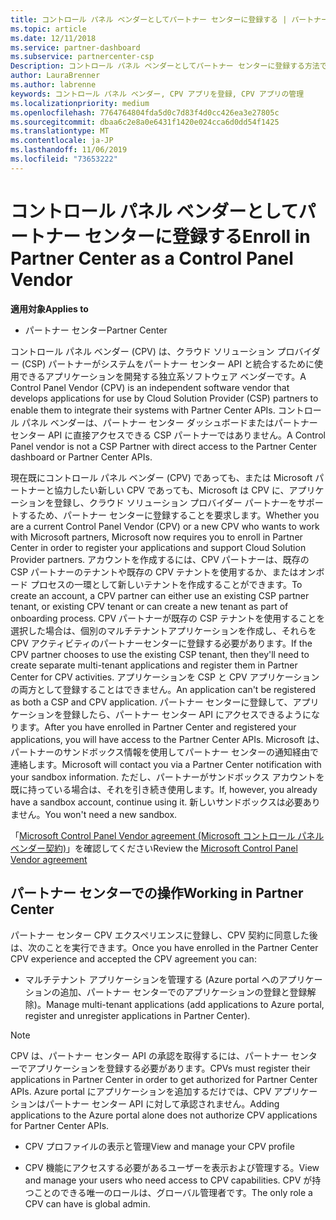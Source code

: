 ```yaml
---
title: コントロール パネル ベンダーとしてパートナー センターに登録する | パートナー センター
ms.topic: article
ms.date: 12/11/2018
ms.service: partner-dashboard
ms.subservice: partnercenter-csp
Description: コントロール パネル ベンダーとしてパートナー センターに登録する方法です
author: LauraBrenner
ms.author: labrenne
keywords: コントロール パネル ベンダー, CPV アプリを登録, CPV アプリの管理
ms.localizationpriority: medium
ms.openlocfilehash: 7764764804fda5d0c7d83f4d0cc426ea3e27805c
ms.sourcegitcommit: dbaa6c2e8a0e6431f1420e024cca6d0dd54f1425
ms.translationtype: MT
ms.contentlocale: ja-JP
ms.lasthandoff: 11/06/2019
ms.locfileid: "73653222"
---
```

# <a name="enroll-in-partner-center-as-a-control-panel-vendor"></a><span data-ttu-id="252b1-104">コントロール パネル ベンダーとしてパートナー センターに登録する</span><span class="sxs-lookup"><span data-stu-id="252b1-104">Enroll in Partner Center as a Control Panel Vendor</span></span>

<span data-ttu-id="252b1-105">**適用対象**</span><span class="sxs-lookup"><span data-stu-id="252b1-105">**Applies to**</span></span>

- <span data-ttu-id="252b1-106">パートナー センター</span><span class="sxs-lookup"><span data-stu-id="252b1-106">Partner Center</span></span>

<span data-ttu-id="252b1-107">コントロール パネル ベンダー (CPV) は、クラウド ソリューション プロバイダー (CSP) パートナーがシステムをパートナー センター API と統合するために使用できるアプリケーションを開発する独立系ソフトウェア ベンダーです。</span><span class="sxs-lookup"><span data-stu-id="252b1-107">A Control Panel Vendor (CPV) is an independent software vendor that develops applications for use by Cloud Solution Provider (CSP) partners to enable them to integrate their systems with Partner Center APIs.</span></span> <span data-ttu-id="252b1-108">コントロール パネル ベンダーは、パートナー センター ダッシュボードまたはパートナー センター API に直接アクセスできる CSP パートナーではありません。</span><span class="sxs-lookup"><span data-stu-id="252b1-108">A Control Panel vendor is not a CSP Partner with direct access to the Partner Center dashboard or Partner Center APIs.</span></span>

<span data-ttu-id="252b1-109">現在既にコントロール パネル ベンダー (CPV) であっても、または Microsoft パートナーと協力したい新しい CPV であっても、Microsoft は CPV に、アプリケーションを登録し、クラウド ソリューション プロバイダー パートナーをサポートするため、パートナー センターに登録することを要求します。</span><span class="sxs-lookup"><span data-stu-id="252b1-109">Whether you are a current Control Panel Vendor (CPV) or a new CPV who wants to work with Microsoft partners, Microsoft now requires you to enroll in Partner Center in order to register your applications and support Cloud Solution Provider partners.</span></span> <span data-ttu-id="252b1-110">アカウントを作成するには、CPV パートナーは、既存の CSP パートナーのテナントや既存の CPV テナントを使用するか、またはオンボード プロセスの一環として新しいテナントを作成することができます。</span><span class="sxs-lookup"><span data-stu-id="252b1-110">To create an account, a CPV partner can either use an existing CSP partner tenant, or existing CPV tenant or can create a new tenant as part of onboarding process.</span></span> <span data-ttu-id="252b1-111">CPV パートナーが既存の CSP テナントを使用することを選択した場合は、個別のマルチテナントアプリケーションを作成し、それらを CPV アクティビティのパートナーセンターに登録する必要があります。</span><span class="sxs-lookup"><span data-stu-id="252b1-111">If the CPV partner chooses to use the existing CSP tenant, then they'll need to create separate multi-tenant applications and register them in Partner Center for CPV activities.</span></span> <span data-ttu-id="252b1-112">アプリケーションを CSP と CPV アプリケーションの両方として登録することはできません。</span><span class="sxs-lookup"><span data-stu-id="252b1-112">An application can't be registered as both a CSP and CPV application.</span></span> <span data-ttu-id="252b1-113">パートナー センターに登録して、アプリケーションを登録したら、パートナー センター API にアクセスできるようになります。</span><span class="sxs-lookup"><span data-stu-id="252b1-113">After you have enrolled in Partner Center and registered your applications, you will have access to the Partner Center APIs.</span></span>  <span data-ttu-id="252b1-114">Microsoft は、パートナーのサンドボックス情報を使用してパートナー センターの通知経由で連絡します。</span><span class="sxs-lookup"><span data-stu-id="252b1-114">Microsoft will contact you via a Partner Center notification with your sandbox information.</span></span> <span data-ttu-id="252b1-115">ただし、パートナーがサンドボックス アカウントを既に持っている場合は、それを引き続き使用します。</span><span class="sxs-lookup"><span data-stu-id="252b1-115">If, however, you already have a sandbox account, continue using it.</span></span> <span data-ttu-id="252b1-116">新しいサンドボックスは必要ありません。</span><span class="sxs-lookup"><span data-stu-id="252b1-116">You won't need a new sandbox.</span></span>   

<span data-ttu-id="252b1-117">「[Microsoft Control Panel Vendor agreement (Microsoft コントロール パネル ベンダー契約)](https://go.microsoft.com/fwlink/?linkid=2055198)」を確認してください</span><span class="sxs-lookup"><span data-stu-id="252b1-117">Review the [Microsoft Control Panel Vendor agreement](https://go.microsoft.com/fwlink/?linkid=2055198)</span></span>


## <a name="working-in-partner-center"></a><span data-ttu-id="252b1-118">パートナー センターでの操作</span><span class="sxs-lookup"><span data-stu-id="252b1-118">Working in Partner Center</span></span>
<span data-ttu-id="252b1-119">パートナー センター CPV エクスペリエンスに登録し、CPV 契約に同意した後は、次のことを実行できます。</span><span class="sxs-lookup"><span data-stu-id="252b1-119">Once you have enrolled in the Partner Center CPV experience and accepted the CPV agreement you can:</span></span>

- <span data-ttu-id="252b1-120">マルチテナント アプリケーションを管理する (Azure portal へのアプリケーションの追加、パートナー センターでのアプリケーションの登録と登録解除)。</span><span class="sxs-lookup"><span data-stu-id="252b1-120">Manage multi-tenant applications (add applications to Azure portal, register and unregister applications in Partner Center).</span></span>

>[!Note] 
><span data-ttu-id="252b1-121">CPV は、パートナー センター API の承認を取得するには、パートナー センターでアプリケーションを登録する必要があります。</span><span class="sxs-lookup"><span data-stu-id="252b1-121">CPVs must register their applications in Partner Center in order to get authorized for Partner Center APIs.</span></span> <span data-ttu-id="252b1-122">Azure portal にアプリケーションを追加するだけでは、CPV アプリケーションはパートナー センター API に対して承認されません。</span><span class="sxs-lookup"><span data-stu-id="252b1-122">Adding applications to the Azure portal alone does not authorize CPV applications for Partner Center APIs.</span></span> 

- <span data-ttu-id="252b1-123">CPV プロファイルの表示と管理</span><span class="sxs-lookup"><span data-stu-id="252b1-123">View and manage your CPV profile</span></span> 

- <span data-ttu-id="252b1-124">CPV 機能にアクセスする必要があるユーザーを表示および管理する。</span><span class="sxs-lookup"><span data-stu-id="252b1-124">View and manage your users who need access to CPV capabilities.</span></span> <span data-ttu-id="252b1-125">CPV が持つことのできる唯一のロールは、グローバル管理者です。</span><span class="sxs-lookup"><span data-stu-id="252b1-125">The only role a CPV can have is global admin.</span></span>



